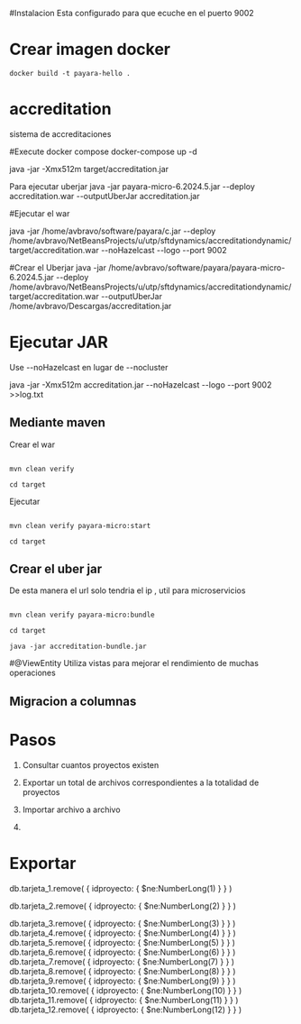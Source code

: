 #Instalacion
Esta configurado para que ecuche en el puerto 9002



# Crear imagen docker
 
```shell
docker build -t payara-hello .

```

# accreditation
sistema de accreditaciones



#Execute docker compose
docker-compose up -d

java -jar -Xmx512m target/accreditation.jar 



Para ejecutar uberjar
java -jar payara-micro-6.2024.5.jar --deploy accreditation.war --outputUberJar accreditation.jar


#Ejecutar el war


java -jar /home/avbravo/software/payara/c.jar  --deploy /home/avbravo/NetBeansProjects/u/utp/sftdynamics/accreditationdynamic/target/accreditation.war --noHazelcast --logo --port 9002


#Crear  el Uberjar
java -jar   /home/avbravo/software/payara/payara-micro-6.2024.5.jar --deploy /home/avbravo/NetBeansProjects/u/utp/sftdynamics/accreditationdynamic/target/accreditation.war --outputUberJar /home/avbravo/Descargas/accreditation.jar 



# Ejecutar JAR

Use --noHazelcast en lugar de --nocluster
 
 java -jar -Xmx512m accreditation.jar --noHazelcast --logo --port 9002 >>log.txt


## Mediante maven

Crear el war
```shell

mvn clean verify

cd target

````


Ejecutar 

```shell

mvn clean verify payara-micro:start

cd target

````

## Crear el uber jar

De esta manera el url solo tendria el ip , util para microservicios

```shell

mvn clean verify payara-micro:bundle

cd target

java -jar accreditation-bundle.jar
````

#@ViewEntity
Utiliza vistas para mejorar el rendimiento de muchas operaciones


## Migracion a columnas

 # Pasos
 
 1. Consultar cuantos proyectos existen
 
 2. Exportar un total de archivos correspondientes a la totalidad de proyectos
 
 3. Importar archivo a archivo
 
 4.
 # Exportar 
 
db.tarjeta_1.remove(  { idproyecto: { $ne:NumberLong(1) } } )

db.tarjeta_2.remove(  { idproyecto: { $ne:NumberLong(2) } } )

db.tarjeta_3.remove(  { idproyecto: { $ne:NumberLong(3) } } )
db.tarjeta_4.remove(  { idproyecto: { $ne:NumberLong(4) } } )
db.tarjeta_5.remove(  { idproyecto: { $ne:NumberLong(5) } } )
db.tarjeta_6.remove(  { idproyecto: { $ne:NumberLong(6) } } )
db.tarjeta_7.remove(  { idproyecto: { $ne:NumberLong(7) } } )
db.tarjeta_8.remove(  { idproyecto: { $ne:NumberLong(8) } } )
db.tarjeta_9.remove(  { idproyecto: { $ne:NumberLong(9) } } )
db.tarjeta_10.remove(  { idproyecto: { $ne:NumberLong(10) } } )
db.tarjeta_11.remove(  { idproyecto: { $ne:NumberLong(11) } } )
db.tarjeta_12.remove(  { idproyecto: { $ne:NumberLong(12) } } )